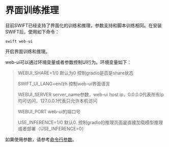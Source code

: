 # 界面训练推理

目前SWIFT已经支持了界面化的训练和推理，参数支持和脚本训练相同。在安装SWIFT后，使用如下命令：

```shell
swift web-ui
```

开启界面训练和推理。

web-ui可以通过环境变量或者参数控制UI行为。环境变量如下：

> WEBUI_SHARE=1/0 默认为0 控制gradio是否是share状态
>
> SWIFT_UI_LANG=en/zh 控制web-ui界面语言
>
> WEBUI_SERVER server_name参数，web-ui host ip，0.0.0.0代表所有ip均可访问，127.0.0.1代表只允许本机访问
>
> WEBUI_PORT web-ui的端口号
>
> USE_INFERENCE=1/0 默认0. 控制gradio的推理页面是直接加载模型推理或者部署（USE_INFERENCE=0）

如果使用参数，请参考[命令行参数](../LLM/命令行参数.md#web-ui-参数)。
